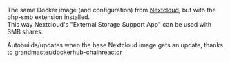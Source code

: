 The same Docker image (and configuration) from [Nextcloud](https://hub.docker.com/_/nextcloud), but with the php-smb extension installed.  
This way Nextcloud's "External Storage Support App" can be used with SMB shares.

Autobuilds/updates when the base Nextcloud image gets an update, thanks to  [grandmaster/dockerhub-chainreactor](https://hub.docker.com/r/grandmaster/dockerhub-chainreactor)

